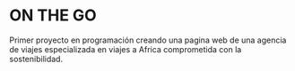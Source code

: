 # ON THE GO
Primer proyecto en programación creando una pagina web de una agencia de viajes especializada en viajes a Africa comprometida con la sostenibilidad.

